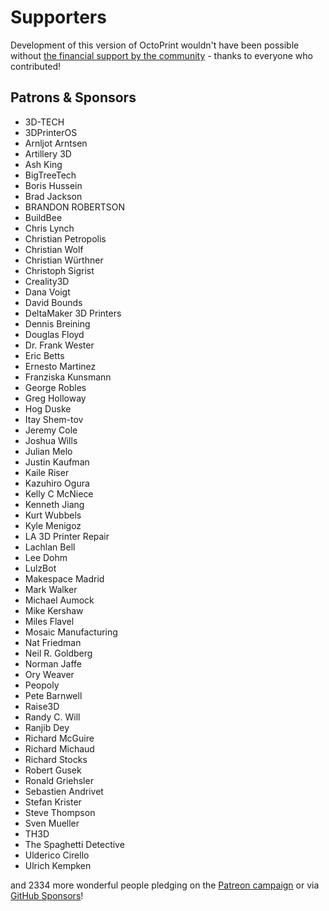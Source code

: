 # Supporters

Development of this version of OctoPrint wouldn't have been possible without
[the financial support by the community](https://support.octoprint.org) -
thanks to everyone who contributed!

## Patrons & Sponsors

  * 3D-TECH
  * 3DPrinterOS
  * Arnljot Arntsen
  * Artillery 3D
  * Ash King
  * BigTreeTech
  * Boris Hussein
  * Brad Jackson
  * BRANDON ROBERTSON
  * BuildBee
  * Chris Lynch
  * Christian Petropolis
  * Christian Wolf
  * Christian Würthner
  * Christoph Sigrist
  * Creality3D
  * Dana Voigt
  * David Bounds
  * DeltaMaker 3D Printers
  * Dennis Breining
  * Douglas Floyd
  * Dr. Frank Wester
  * Eric Betts
  * Ernesto Martinez
  * Franziska Kunsmann
  * George Robles
  * Greg Holloway
  * Hog Duske
  * Itay Shem-tov
  * Jeremy Cole
  * Joshua Wills
  * Julian Melo
  * Justin Kaufman
  * Kaile Riser
  * Kazuhiro Ogura
  * Kelly C McNiece
  * Kenneth Jiang
  * Kurt Wubbels
  * Kyle Menigoz
  * LA 3D Printer Repair
  * Lachlan Bell
  * Lee Dohm
  * LulzBot
  * Makespace Madrid
  * Mark Walker
  * Michael Aumock
  * Mike Kershaw
  * Miles Flavel
  * Mosaic Manufacturing
  * Nat Friedman
  * Neil R. Goldberg
  * Norman Jaffe
  * Ory Weaver
  * Peopoly
  * Pete Barnwell
  * Raise3D
  * Randy C. Will
  * Ranjib Dey
  * Richard McGuire
  * Richard Michaud
  * Richard Stocks
  * Robert Gusek
  * Ronald Griehsler
  * Sebastien Andrivet
  * Stefan Krister
  * Steve Thompson
  * Sven Mueller
  * TH3D
  * The Spaghetti Detective
  * Ulderico Cirello
  * Ulrich Kempken

and 2334 more wonderful people pledging on the [Patreon campaign](https://patreon.com/foosel) or via [GitHub Sponsors](https://github.com/users/foosel/sponsorship)!
